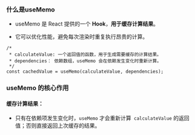 ### 什么是useMemo

- useMemo 是 React 提供的一个 **Hook**，**用于缓存计算结果**。

- 它可以优化性能，避免每次渲染时重复执行昂贵的计算。

```tsx
/*
 * calculateValue: 一个返回值的函数，用于生成需要缓存的计算结果。
 * dependencies： 依赖数组，useMemo 会在依赖发生变化时重新计算。
 */
const cachedValue = useMemo(calculateValue, dependencies);
```

### useMemo 的核心作用

#### 缓存计算结果：

- 只有在依赖项发生变化时，`useMemo` 才会重新计算` calculateValue` 的返回值；否则直接返回上次缓存的结果。
